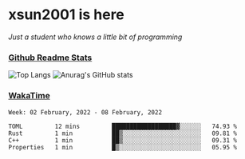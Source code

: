 # xsun2001 is here

*Just a student who knows a little bit of programming*

### [Github Readme Stats](https://github.com/anuraghazra/github-readme-stats)

![Top Langs](https://github-readme-stats.vercel.app/api/top-langs/?username=xsun2001&layout=compact&theme=radical) ![Anurag's GitHub stats](https://github-readme-stats.vercel.app/api?username=xsun2001&show_icons=true&theme=radical)

### [WakaTime](https://wakatime.com)

<!--START_SECTION:waka-->
```text
Week: 02 February, 2022 - 08 February, 2022

TOML         12 mins         ██████████████████▓░░░░░░   74.93 % 
Rust         1 min           ██▒░░░░░░░░░░░░░░░░░░░░░░   09.81 % 
C++          1 min           ██▒░░░░░░░░░░░░░░░░░░░░░░   09.31 % 
Properties   1 min           █▒░░░░░░░░░░░░░░░░░░░░░░░   05.95 % 
```
<!--END_SECTION:waka-->
